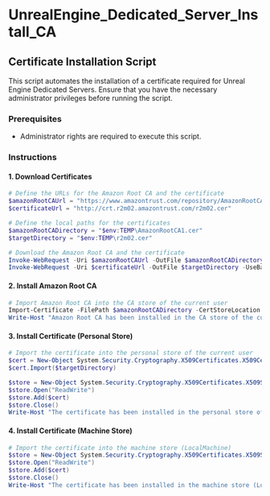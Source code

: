 # UnrealEngine_Dedicated_Server_Install_CA

## Certificate Installation Script

This script automates the installation of a certificate required for Unreal Engine Dedicated Servers. Ensure that you have the necessary administrator privileges before running the script.

### Prerequisites
- Administrator rights are required to execute this script.

### Instructions

#### 1. Download Certificates
```powershell
# Define the URLs for the Amazon Root CA and the certificate
$amazonRootCAUrl = "https://www.amazontrust.com/repository/AmazonRootCA1.cer"
$certificateUrl = "http://crt.r2m02.amazontrust.com/r2m02.cer"

# Define the local paths for the certificates
$amazonRootCADirectory = "$env:TEMP\AmazonRootCA1.cer"
$targetDirectory = "$env:TEMP\r2m02.cer"

# Download the Amazon Root CA and the certificate
Invoke-WebRequest -Uri $amazonRootCAUrl -OutFile $amazonRootCADirectory -UseBasicParsing -ErrorAction Stop
Invoke-WebRequest -Uri $certificateUrl -OutFile $targetDirectory -UseBasicParsing -ErrorAction Stop
```

#### 2. Install Amazon Root CA
```powershell
# Import Amazon Root CA into the CA store of the current user
Import-Certificate -FilePath $amazonRootCADirectory -CertStoreLocation Cert:\CurrentUser\CA -ErrorAction Stop
Write-Host "Amazon Root CA has been installed in the CA store of the current user."
```

#### 3. Install Certificate (Personal Store)
```powershell
# Import the certificate into the personal store of the current user
$cert = New-Object System.Security.Cryptography.X509Certificates.X509Certificate2
$cert.Import($targetDirectory)

$store = New-Object System.Security.Cryptography.X509Certificates.X509Store("Root", "CurrentUser")
$store.Open("ReadWrite")
$store.Add($cert)
$store.Close()
Write-Host "The certificate has been installed in the personal store of the current user."
```

#### 4. Install Certificate (Machine Store)
```powershell
# Import the certificate into the machine store (LocalMachine)
$store = New-Object System.Security.Cryptography.X509Certificates.X509Store("MY", "LocalMachine")
$store.Open("ReadWrite")
$store.Add($cert)
$store.Close()
Write-Host "The certificate has been installed in the machine store (LocalMachine)."
```
